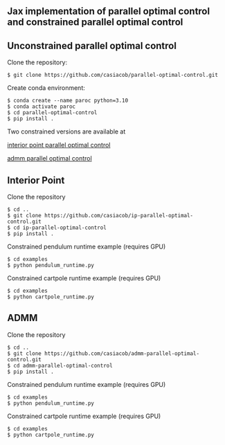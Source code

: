 ## Jax implementation of parallel optimal control and constrained parallel optimal control

## Unconstrained parallel optimal control
Clone the repository:

```
$ git clone https://github.com/casiacob/parallel-optimal-control.git
```

Create conda environment:
```
$ conda create --name paroc python=3.10
$ conda activate paroc
$ cd parallel-optimal-control
$ pip install .
```
Two constrained versions are available at

[interior point parallel optimal control](https://github.com/casiacob/ip-parallel-optimal-control)

[admm parallel optimal control](https://github.com/casiacob/admm-parallel-optimal-control)

## Interior Point 
Clone the repository
```
$ cd ..
$ git clone https://github.com/casiacob/ip-parallel-optimal-control.git
$ cd ip-parallel-optimal-control
$ pip install .
```
Constrained pendulum runtime example (requires GPU)
```
$ cd examples
$ python pendulum_runtime.py
```
Constrained cartpole runtime example (requires GPU)
```
$ cd examples
$ python cartpole_runtime.py
```

## ADMM
Clone the repository
```
$ cd ..
$ git clone https://github.com/casiacob/admm-parallel-optimal-control.git
$ cd admm-parallel-optimal-control
$ pip install .
```
Constrained pendulum runtime example (requires GPU)
```
$ cd examples
$ python pendulum_runtime.py
```
Constrained cartpole runtime example (requires GPU)
```
$ cd examples
$ python cartpole_runtime.py
```

